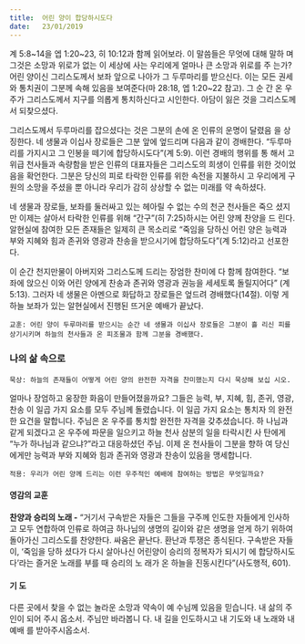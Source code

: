 ```yaml
---
title:  어린 양이 합당하시도다
date:   23/01/2019
---
```


계 5:8~14을 엡 1:20~23, 히 10:12과 함께 읽어보라. 이 말씀들은 무엇에 대해 말하
며 그것은 소망과 위로가 없는 이 세상에 사는 우리에게 얼마나 큰 소망과 위로를 주
는가? 어린 양이신 그리스도께서 보좌 앞으로 나아가 그 두루마리를 받으신다. 이는
모든 권세와 통치권이 그분께 속해 있음을 보여준다(마 28:18, 엡 1:20~22 참고). 그 순
간 온 우주가 그리스도께서 지구를 의롭게 통치하신다고 시인한다. 아담이 잃은 것을
그리스도께서 되찾으셨다.

그리스도께서 두루마리를 잡으셨다는 것은 그분의 손에 온 인류의 운명이 달렸음
을 상징한다. 네 생물과 이십사 장로들은 그분 앞에 엎드리며 다음과 같이 경배한다.
“두루마리를 가지시고 그 인봉을 떼기에 합당하시도다”(계 5:9). 이런 경배의 행위를 통
해서 고위급 천사들과 속량함을 받은 인류의 대표자들은 그리스도의 희생이 인류를
위한 것이었음을 확언한다. 그분은 당신의 피로 타락한 인류를 위한 속전을 지불하시
고 우리에게 구원의 소망을 주셨을 뿐 아니라 우리가 감히 상상할 수 없는 미래를 약
속하셨다.

네 생물과 장로들, 보좌를 둘러싸고 있는 헤아릴 수 없는 수의 천군 천사들은 죽으
셨지만 이제는 살아서 타락한 인류를 위해 “간구”(히 7:25)하시는 어린 양께 찬양을 드
린다. 알현실에 참여한 모든 존재들은 일제히 큰 목소리로 “죽임을 당하신 어린 양은
능력과 부와 지혜와 힘과 존귀와 영광과 찬송을 받으시기에 합당하도다”(계 5:12)라고
선포한다.

이 순간 천지만물이 아버지와 그리스도께 드리는 장엄한 찬미에 다 함께 참여한다.
“보좌에 앉으신 이와 어린 양에게 찬송과 존귀와 영광과 권능을 세세토록 돌릴지어다”
(계 5:13). 그러자 네 생물은 아멘으로 화답하고 장로들은 엎드려 경배했다(14절). 이렇
게 하늘 보좌가 있는 알현실에서 진행된 뜨거운 예배가 끝났다.

`교훈: 어린 양이 두루마리를 받으시는 순간 네 생물과 이십사 장로들은 그분이 흘
리신 피를 상기시키며 하늘의 천사들과 온 피조물과 함께 그분을 경배했다.`

### 나의 삶 속으로

`묵상: 하늘의 존재들이 어떻게 어린 양의 완전한 자격을 찬미했는지 다시 묵상해 보십
시오.`

얼마나 장엄하고 웅장한 화음이 만들어졌을까요? 그들은 능력, 부, 지혜, 힘, 존귀,
영광, 찬송 이 일곱 가지 요소를 모두 주님께 돌렸습니다. 이 일곱 가지 요소는 통치자
의 완전한 요건을 말합니다. 주님은 온 우주를 통치할 완전한 자격을 갖추셨습니다. 하
나님과 같게 되겠다고 온 우주에 파문을 일으키고 하늘 천사 삼분의 일을 타락시킨 사
탄에게 “누가 하나님과 같으냐?”라고 대응하셨던 주님. 이제 온 천사들이 그분을 향하
여 당신에게만 능력과 부와 지혜와 힘과 존귀와 영광과 찬송이 있음을 맹세합니다.

`적용: 우리가 어린 양께 드리는 이런 우주적인 예배에 참여하는 방법은 무엇일까요?`

#### 영감의 교훈

**찬양과 승리의 노래 -** “거기서 구속받은 자들은 그들을
구주께 인도한 자들에게 인사하고 모두 연합하여 인류로
하여금 하나님의 생명의 길이와 같은 생명을 얻게 하기
위하여 돌아가신 그리스도를 찬양한다. 싸움은 끝난다.
환난과 투쟁은 종식된다. 구속받은 자들이, ‘죽임을 당하
셨다가 다시 살아나신 어린양이 승리의 정복자가 되시기
에 합당하시도다’라는 즐거운 노래를 부를 때 승리의 노
래가 온 하늘을 진동시킨다”(사도행적, 601).

#### 기 도

다른 곳에서 찾을 수 없는
놀라운 소망과 약속이 예
수님께 있음을 믿습니다.
내 삶의 주인이 되어 주시
옵소서. 주님만 바라봅니
다. 내 길을 인도하시고 내
기도와 내 노래와 내 예배
를 받아주시옵소서.